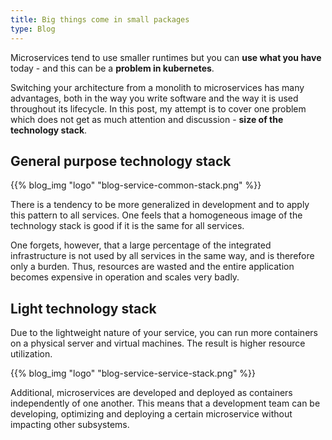 ```yaml
---
title: Big things come in small packages
type: Blog
---
```


Microservices tend to use smaller runtimes but you can **use what you have** today - and this can be 
a **problem in kubernetes**.

Switching your architecture from a monolith to microservices has many advantages, both in the 
way you write software and the way it is used throughout its lifecycle. In this post, my attempt is to 
cover one problem which does not get as much attention and discussion - **size of the technology stack**.

## General purpose technology stack
{{% blog_img "logo" "blog-service-common-stack.png" %}}

There is a tendency to be more generalized in development and to apply this pattern to all services. One feels 
that a homogeneous image of the technology stack is good if it is the same for all services.

One forgets, however, that a large percentage of the integrated infrastructure is not used by all services in 
the same way, and is therefore only a burden. Thus, resources are wasted and the entire application becomes 
expensive in operation and scales very badly.

## Light technology stack
Due to the lightweight nature of your service, you can run more containers on a physical server and virtual 
machines. The result is higher resource utilization.

{{% blog_img "logo" "blog-service-service-stack.png" %}}

Additional, microservices are developed and deployed as containers independently of one another. This means that a development 
team can be developing, optimizing and deploying a certain microservice without impacting other subsystems.
 
